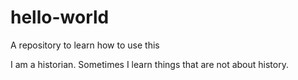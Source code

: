 hello-world
===========

A repository to learn how to use this

I am a historian. Sometimes I learn things that are not about history.
